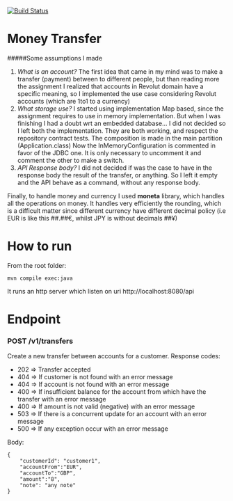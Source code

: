 [![Build Status](https://travis-ci.org/dlucia/moneytransfer.svg?branch=master)](https://travis-ci.org/dlucia/moneytransfer)
# Money Transfer

#####Some assumptions I made
1. *What is an account?* The first idea that came in my mind was to make a transfer (payment) between to different people,
but than reading more the assignment I realized that accounts in Revolut domain have a specific meaning, 
so I implemented the use case considering Revolut accounts (which are 1to1 to a currency)
2. *What storage use?* I started using implementation Map based, since the assignment requires to use in memory implementation.
But when I was finishing I had a doubt wrt an embedded database... I did not decided so I left both the implementation.
They are both working, and respect the repository contract tests. The composition is made in the main partition (Application.class)
Now the InMemoryConfiguration is commented in favor of the JDBC one. It is only necessary to uncomment it and comment the other to make a switch. 
3. *API Response body?* I did not decided if was the case to have in the response body the result of the transfer, or anything.
So I left it empty and the API behave as a command, without any response body.

    
Finally, to handle money and currency I used **moneta** library, which handles all the operations on money.
It handles very efficiently the rounding, which is a difficult matter since different currency have different decimal policy 
(i.e EUR is like this ##.##€, whilst JPY is without decimals ##¥)

# How to run

From the root folder:
```
mvn compile exec:java
```

It runs an http server which listen on uri http://localhost:8080/api

# Endpoint

### POST /v1/transfers
Create a new transfer between accounts for a customer.
Response codes:
* 202 =\> Transfer accepted
* 404 =\> If customer is not found with an error message
* 404 =\> If account is not found with an error message
* 400 =\> If insufficient balance for the account from which have the transfer with an error message
* 400 =\> If amount is not valid (negative) with an error message
* 503 =\> If there is a concurrent update for an account with an error message
* 500 =\> If any exception occur with an error message

Body:
```
{
	"customerId": "customer1",
	"accountFrom":"EUR",
	"accountTo":"GBP",
	"amount":"8",
	"note": "any note"
}
```